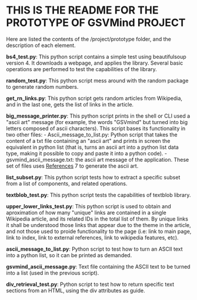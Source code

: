  THIS IS THE README FOR THE PROTOTYPE OF GSVMind PROJECT
=======================================================
Here are listed the contents of the /project/prototype folder, and the description of each element.

**bs4_test.py**: This python script contains a simple test using beautifulsoup version 4. It downloads a webpage, and applies the
library. Several basic operations are performed to test the capabilities of the library.

**random_test.py**: This python script mess around with the random package to generate random numbers.

**get_rn_links.py**: This python script gets random articles from Wikipedia, and in the last one, gets the list of links in the article.

**big_message_printer.py**: This python script prints in the shell or CLI used a "ascii art" message (for example, the words
"GSVmind" but turned into big letters composed of ascii characters). This script bases its functionality in two other files:
	- Ascii_message_to_list.py: Python script that takes the content of a txt file containing an "ascii art" and prints
	in screen the equivalent in python list (that is, turns an ascii art into a python list data type, making it possible
	to copy and paste it into a python code).
	- gsvmind_ascii_message.txt: the ascii art message of the application.
These set of files uses [References](https://github.com/amcajal/gsvmind/wiki/References) 7 to generate the ascii art.
	
**list_subset.py**: This python script tests how to extract a specific subset from a list of components, and related operations.

**textblob_test.py**: This python script tests the capabilities of textblob library.

**upper_lower_links_test.py**: This python script is used to obtain and aproximation of how many "unique" links are contained in a
	single Wikipedia article, and its related IDs in the total list of them. By unique links it shall be understood those
	links that appear due to the theme in the article, and not those used to proide functionality to the page (i.e: link
	to main page, link to index, link to external references, link to wikipedia features, etc).

**ascii_message_to_list.py**: Python script to test how to turn an ASCII text into a python list, so it can be printed as demanded.

**gsvmind_ascii_message.py**: Text file containing the ASCII text to be turned into a list (used in the previous script).

**div_retrieval_test.py**: Python script to test how to return specific text sections from an HTML, using the div attributes as guide.